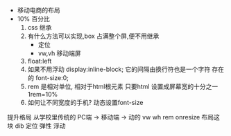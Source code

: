 - 移动电商的布局
- 10% 百分比
    1. css 继承
    2. 有什么方法可以实现,box 占满整个屏,便不用继承
        - 定位
        - vw,vh 移动端屏
    3. float:left
    4. 如果不用浮动
        display:inline-block;
        它的间隔由换行符也是一个字符 存在的 font-size:0;
    5. rem 是相对单位, 相对于html根元素
        只要html 设置成屏幕宽的十分之一 1rem=10%
    6. 如何让不同宽度的手机?
        动态设置font-size

提升格局 从学校里传统的 PC端 -> 移动端 -> 动的
    vw wh rem onresize
布局这块 dib
定位
弹性
浮动

